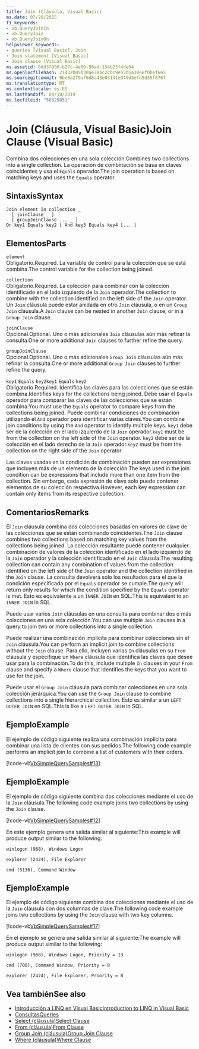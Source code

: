 ```yaml
---
title: Join (Cláusula, Visual Basic)
ms.date: 07/20/2015
f1_keywords:
- vb.QueryJoinIn
- vb.QueryJoin
- vb.QueryJoinOn
helpviewer_keywords:
- queries [Visual Basic], Join
- Join statement [Visual Basic]
- Join clause [Visual Basic]
ms.assetid: 6dd37936-b27c-4e00-98ad-154b23f4de64
ms.openlocfilehash: 21432b95b30ae38ac2cbc9e55b5a3066f0bef665
ms.sourcegitcommit: 0be8a279af6d8a43e03141e349d3efd5d35f8767
ms.translationtype: MT
ms.contentlocale: es-ES
ms.lasthandoff: 04/18/2019
ms.locfileid: "58825851"
---
```

# <a name="join-clause-visual-basic"></a><span data-ttu-id="c9d0c-102">Join (Cláusula, Visual Basic)</span><span class="sxs-lookup"><span data-stu-id="c9d0c-102">Join Clause (Visual Basic)</span></span>
<span data-ttu-id="c9d0c-103">Combina dos colecciones en una sola colección.</span><span class="sxs-lookup"><span data-stu-id="c9d0c-103">Combines two collections into a single collection.</span></span> <span data-ttu-id="c9d0c-104">La operación de combinación se basa en claves coincidentes y usa el `Equals` operador.</span><span class="sxs-lookup"><span data-stu-id="c9d0c-104">The join operation is based on matching keys and uses the `Equals` operator.</span></span>  
  
## <a name="syntax"></a><span data-ttu-id="c9d0c-105">Sintaxis</span><span class="sxs-lookup"><span data-stu-id="c9d0c-105">Syntax</span></span>  
  
```  
Join element In collection _  
  [ joinClause _ ]   
  [ groupJoinClause ... _ ]   
On key1 Equals key2 [ And key3 Equals key4 [... ]  
```  
  
## <a name="parts"></a><span data-ttu-id="c9d0c-106">Elementos</span><span class="sxs-lookup"><span data-stu-id="c9d0c-106">Parts</span></span>  
 `element`  
 <span data-ttu-id="c9d0c-107">Obligatorio.</span><span class="sxs-lookup"><span data-stu-id="c9d0c-107">Required.</span></span> <span data-ttu-id="c9d0c-108">La variable de control para la colección que se está combina.</span><span class="sxs-lookup"><span data-stu-id="c9d0c-108">The control variable for the collection being joined.</span></span>  
  
 `collection`  
 <span data-ttu-id="c9d0c-109">Obligatorio.</span><span class="sxs-lookup"><span data-stu-id="c9d0c-109">Required.</span></span> <span data-ttu-id="c9d0c-110">La colección para combinar con la colección identificado en el lado izquierdo de la `Join` operador.</span><span class="sxs-lookup"><span data-stu-id="c9d0c-110">The collection to combine with the collection identified on the left side of the `Join` operator.</span></span> <span data-ttu-id="c9d0c-111">Un `Join` cláusula puede estar anidada en otro `Join` cláusula, o en un `Group Join` cláusula.</span><span class="sxs-lookup"><span data-stu-id="c9d0c-111">A `Join` clause can be nested in another `Join` clause, or in a `Group Join` clause.</span></span>  
  
 `joinClause`  
 <span data-ttu-id="c9d0c-112">Opcional.</span><span class="sxs-lookup"><span data-stu-id="c9d0c-112">Optional.</span></span> <span data-ttu-id="c9d0c-113">Uno o más adicionales `Join` cláusulas aún más refinar la consulta.</span><span class="sxs-lookup"><span data-stu-id="c9d0c-113">One or more additional `Join` clauses to further refine the query.</span></span>  
  
 `groupJoinClause`  
 <span data-ttu-id="c9d0c-114">Opcional.</span><span class="sxs-lookup"><span data-stu-id="c9d0c-114">Optional.</span></span> <span data-ttu-id="c9d0c-115">Uno o más adicionales `Group Join` cláusulas aún más refinar la consulta.</span><span class="sxs-lookup"><span data-stu-id="c9d0c-115">One or more additional `Group Join` clauses to further refine the query.</span></span>  
  
 <span data-ttu-id="c9d0c-116">`key1` `Equals` `key2`</span><span class="sxs-lookup"><span data-stu-id="c9d0c-116">`key1` `Equals` `key2`</span></span>  
 <span data-ttu-id="c9d0c-117">Obligatorio.</span><span class="sxs-lookup"><span data-stu-id="c9d0c-117">Required.</span></span> <span data-ttu-id="c9d0c-118">Identifica las claves para las colecciones que se están combina.</span><span class="sxs-lookup"><span data-stu-id="c9d0c-118">Identifies keys for the collections being joined.</span></span> <span data-ttu-id="c9d0c-119">Debe usar el `Equals` operador para comparar las claves de las colecciones que se están combina.</span><span class="sxs-lookup"><span data-stu-id="c9d0c-119">You must use the `Equals` operator to compare keys from the collections being joined.</span></span> <span data-ttu-id="c9d0c-120">Puede combinar condiciones de combinación utilizando el `And` operador para identificar varias claves.</span><span class="sxs-lookup"><span data-stu-id="c9d0c-120">You can combine join conditions by using the `And` operator to identify multiple keys.</span></span> <span data-ttu-id="c9d0c-121">`key1` debe ser de la colección en el lado izquierdo de la `Join` operador.</span><span class="sxs-lookup"><span data-stu-id="c9d0c-121">`key1` must be from the collection on the left side of the `Join` operator.</span></span> <span data-ttu-id="c9d0c-122">`key2` debe ser de la colección en el lado derecho de la `Join` operador.</span><span class="sxs-lookup"><span data-stu-id="c9d0c-122">`key2` must be from the collection on the right side of the `Join` operator.</span></span>  
  
 <span data-ttu-id="c9d0c-123">Las claves usadas en la condición de combinación pueden ser expresiones que incluyen más de un elemento de la colección.</span><span class="sxs-lookup"><span data-stu-id="c9d0c-123">The keys used in the join condition can be expressions that include more than one item from the collection.</span></span> <span data-ttu-id="c9d0c-124">Sin embargo, cada expresión de clave solo puede contener elementos de su colección respectiva.</span><span class="sxs-lookup"><span data-stu-id="c9d0c-124">However, each key expression can contain only items from its respective collection.</span></span>  
  
## <a name="remarks"></a><span data-ttu-id="c9d0c-125">Comentarios</span><span class="sxs-lookup"><span data-stu-id="c9d0c-125">Remarks</span></span>  
 <span data-ttu-id="c9d0c-126">El `Join` cláusula combina dos colecciones basadas en valores de clave de las colecciones que se están combinando coincidentes.</span><span class="sxs-lookup"><span data-stu-id="c9d0c-126">The `Join` clause combines two collections based on matching key values from the collections being joined.</span></span> <span data-ttu-id="c9d0c-127">La colección resultante puede contener cualquier combinación de valores de la colección identificado en el lado izquierdo de la `Join` operador y la colección identificado en el `Join` cláusula.</span><span class="sxs-lookup"><span data-stu-id="c9d0c-127">The resulting collection can contain any combination of values from the collection identified on the left side of the `Join` operator and the collection identified in the `Join` clause.</span></span> <span data-ttu-id="c9d0c-128">La consulta devolverá solo los resultados para el que la condición especificada por el `Equals` operador se cumple.</span><span class="sxs-lookup"><span data-stu-id="c9d0c-128">The query will return only results for which the condition specified by the `Equals` operator is met.</span></span> <span data-ttu-id="c9d0c-129">Esto es equivalente a un `INNER JOIN` en SQL.</span><span class="sxs-lookup"><span data-stu-id="c9d0c-129">This is equivalent to an `INNER JOIN` in SQL.</span></span>  
  
 <span data-ttu-id="c9d0c-130">Puede usar varios `Join` cláusulas en una consulta para combinar dos o más colecciones en una sola colección.</span><span class="sxs-lookup"><span data-stu-id="c9d0c-130">You can use multiple `Join` clauses in a query to join two or more collections into a single collection.</span></span>  
  
 <span data-ttu-id="c9d0c-131">Puede realizar una combinación implícita para combinar colecciones sin el `Join` cláusula.</span><span class="sxs-lookup"><span data-stu-id="c9d0c-131">You can perform an implicit join to combine collections without the `Join` clause.</span></span> <span data-ttu-id="c9d0c-132">Para ello, incluyen varias `In` cláusulas en su `From` cláusula y especifique un `Where` cláusula que identifica las claves que desee usar para la combinación.</span><span class="sxs-lookup"><span data-stu-id="c9d0c-132">To do this, include multiple `In` clauses in your `From` clause and specify a `Where` clause that identifies the keys that you want to use for the join.</span></span>  
  
 <span data-ttu-id="c9d0c-133">Puede usar el `Group Join` cláusula para combinar colecciones en una sola colección jerárquica.</span><span class="sxs-lookup"><span data-stu-id="c9d0c-133">You can use the `Group Join` clause to combine collections into a single hierarchical collection.</span></span> <span data-ttu-id="c9d0c-134">Esto es similar a un `LEFT OUTER JOIN` en SQL.</span><span class="sxs-lookup"><span data-stu-id="c9d0c-134">This is like a `LEFT OUTER JOIN` in SQL.</span></span>  
  
## <a name="example"></a><span data-ttu-id="c9d0c-135">Ejemplo</span><span class="sxs-lookup"><span data-stu-id="c9d0c-135">Example</span></span>  
 <span data-ttu-id="c9d0c-136">El ejemplo de código siguiente realiza una combinación implícita para combinar una lista de clientes con sus pedidos.</span><span class="sxs-lookup"><span data-stu-id="c9d0c-136">The following code example performs an implicit join to combine a list of customers with their orders.</span></span>  
  
 [!code-vb[VbSimpleQuerySamples#13](~/samples/snippets/visualbasic/VS_Snippets_VBCSharp/VbSimpleQuerySamples/VB/QuerySamples1.vb#13)]  
  
## <a name="example"></a><span data-ttu-id="c9d0c-137">Ejemplo</span><span class="sxs-lookup"><span data-stu-id="c9d0c-137">Example</span></span>  
 <span data-ttu-id="c9d0c-138">El ejemplo de código siguiente combina dos colecciones mediante el uso de la `Join` cláusula.</span><span class="sxs-lookup"><span data-stu-id="c9d0c-138">The following code example joins two collections by using the `Join` clause.</span></span>  
  
 [!code-vb[VbSimpleQuerySamples#12](~/samples/snippets/visualbasic/VS_Snippets_VBCSharp/VbSimpleQuerySamples/VB/QuerySamples2.vb#12)]  
  
 <span data-ttu-id="c9d0c-139">En este ejemplo genera una salida similar al siguiente:</span><span class="sxs-lookup"><span data-stu-id="c9d0c-139">This example will produce output similar to the following:</span></span>  
  
 `winlogon (968), Windows Logon`  
  
 `explorer (2424), File Explorer`  
  
 `cmd (5136), Command Window`  
  
## <a name="example"></a><span data-ttu-id="c9d0c-140">Ejemplo</span><span class="sxs-lookup"><span data-stu-id="c9d0c-140">Example</span></span>  
 <span data-ttu-id="c9d0c-141">El ejemplo de código siguiente combina dos colecciones mediante el uso de la `Join` cláusula con dos columnas de clave.</span><span class="sxs-lookup"><span data-stu-id="c9d0c-141">The following code example joins two collections by using the `Join` clause with two key columns.</span></span>  
  
 [!code-vb[VbSimpleQuerySamples#17](~/samples/snippets/visualbasic/VS_Snippets_VBCSharp/VbSimpleQuerySamples/VB/QuerySamples3.vb#17)]  
  
 <span data-ttu-id="c9d0c-142">En el ejemplo se genera una salida similar al siguiente:</span><span class="sxs-lookup"><span data-stu-id="c9d0c-142">The example will produce output similar to the following:</span></span>  
  
 `winlogon (968), Windows Logon, Priority = 13`  
  
 `cmd (700), Command Window, Priority = 8`  
  
 `explorer (2424), File Explorer, Priority = 8`  
  
## <a name="see-also"></a><span data-ttu-id="c9d0c-143">Vea también</span><span class="sxs-lookup"><span data-stu-id="c9d0c-143">See also</span></span>

- [<span data-ttu-id="c9d0c-144">Introducción a LINQ en Visual Basic</span><span class="sxs-lookup"><span data-stu-id="c9d0c-144">Introduction to LINQ in Visual Basic</span></span>](../../../visual-basic/programming-guide/language-features/linq/introduction-to-linq.md)
- [<span data-ttu-id="c9d0c-145">Consultas</span><span class="sxs-lookup"><span data-stu-id="c9d0c-145">Queries</span></span>](../../../visual-basic/language-reference/queries/index.md)
- [<span data-ttu-id="c9d0c-146">Select (cláusula)</span><span class="sxs-lookup"><span data-stu-id="c9d0c-146">Select Clause</span></span>](../../../visual-basic/language-reference/queries/select-clause.md)
- [<span data-ttu-id="c9d0c-147">From (cláusula)</span><span class="sxs-lookup"><span data-stu-id="c9d0c-147">From Clause</span></span>](../../../visual-basic/language-reference/queries/from-clause.md)
- [<span data-ttu-id="c9d0c-148">Group Join (cláusula)</span><span class="sxs-lookup"><span data-stu-id="c9d0c-148">Group Join Clause</span></span>](../../../visual-basic/language-reference/queries/group-join-clause.md)
- [<span data-ttu-id="c9d0c-149">Where (cláusula)</span><span class="sxs-lookup"><span data-stu-id="c9d0c-149">Where Clause</span></span>](../../../visual-basic/language-reference/queries/where-clause.md)
